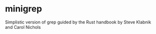 # minigrep
Simplistic version of grep guided by the Rust handbook by Steve Klabnik and Carol Nichols
